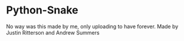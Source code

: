 Python-Snake
============

No way was this made by me, only uploading to have forever. Made by Justin Ritterson and Andrew Summers
